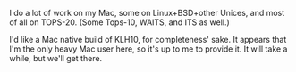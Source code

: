 I do a lot of work on my Mac, some on Linux+BSD+other Unices, and most of all on TOPS-20. (Some Tops-10, WAITS, and ITS as well.)

I'd like a Mac native build of KLH10, for completeness' sake. It appears that I'm the only heavy Mac user here, so it's up to me to provide it.
It will take a while, but we'll get there.

